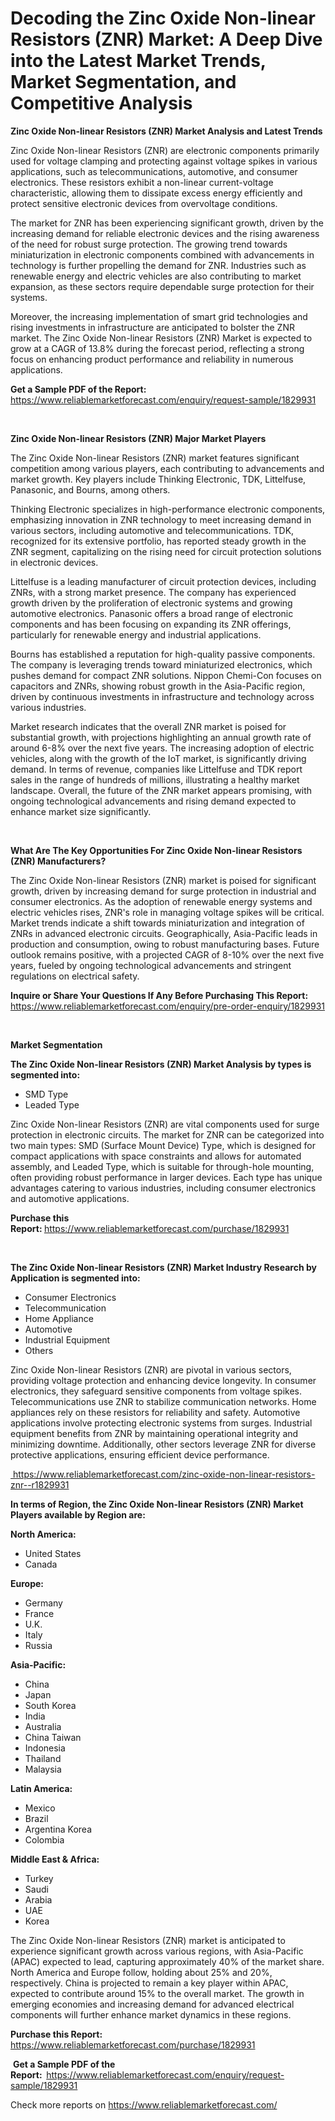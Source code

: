 <p><h1>Decoding the Zinc Oxide Non-linear Resistors (ZNR) Market: A Deep Dive into the Latest Market Trends, Market Segmentation, and Competitive Analysis</h1></p><p><strong>Zinc Oxide Non-linear Resistors (ZNR) Market Analysis and Latest Trends</strong></p>
<p><p>Zinc Oxide Non-linear Resistors (ZNR) are electronic components primarily used for voltage clamping and protecting against voltage spikes in various applications, such as telecommunications, automotive, and consumer electronics. These resistors exhibit a non-linear current-voltage characteristic, allowing them to dissipate excess energy efficiently and protect sensitive electronic devices from overvoltage conditions.</p><p>The market for ZNR has been experiencing significant growth, driven by the increasing demand for reliable electronic devices and the rising awareness of the need for robust surge protection. The growing trend towards miniaturization in electronic components combined with advancements in technology is further propelling the demand for ZNR. Industries such as renewable energy and electric vehicles are also contributing to market expansion, as these sectors require dependable surge protection for their systems.</p><p>Moreover, the increasing implementation of smart grid technologies and rising investments in infrastructure are anticipated to bolster the ZNR market. The Zinc Oxide Non-linear Resistors (ZNR) Market is expected to grow at a CAGR of 13.8% during the forecast period, reflecting a strong focus on enhancing product performance and reliability in numerous applications.</p></p>
<p><strong>Get a Sample PDF of the Report:&nbsp;</strong> <a href="https://www.reliablemarketforecast.com/enquiry/request-sample/1829931?utm_campaign=2280&utm_medium=2&utm_source=Github&utm_content=ia&utm_term=13022025&utm_id=zinc-oxide-non-linear-resistors-znr">https://www.reliablemarketforecast.com/enquiry/request-sample/1829931</a></p>
<p>&nbsp;</p>
<p><strong>Zinc Oxide Non-linear Resistors (ZNR) Major Market Players</strong></p>
<p><p>The Zinc Oxide Non-linear Resistors (ZNR) market features significant competition among various players, each contributing to advancements and market growth. Key players include Thinking Electronic, TDK, Littelfuse, Panasonic, and Bourns, among others.</p><p>Thinking Electronic specializes in high-performance electronic components, emphasizing innovation in ZNR technology to meet increasing demand in various sectors, including automotive and telecommunications. TDK, recognized for its extensive portfolio, has reported steady growth in the ZNR segment, capitalizing on the rising need for circuit protection solutions in electronic devices.</p><p>Littelfuse is a leading manufacturer of circuit protection devices, including ZNRs, with a strong market presence. The company has experienced growth driven by the proliferation of electronic systems and growing automotive electronics. Panasonic offers a broad range of electronic components and has been focusing on expanding its ZNR offerings, particularly for renewable energy and industrial applications.</p><p>Bourns has established a reputation for high-quality passive components. The company is leveraging trends toward miniaturized electronics, which pushes demand for compact ZNR solutions. Nippon Chemi-Con focuses on capacitors and ZNRs, showing robust growth in the Asia-Pacific region, driven by continuous investments in infrastructure and technology across various industries.</p><p>Market research indicates that the overall ZNR market is poised for substantial growth, with projections highlighting an annual growth rate of around 6-8% over the next five years. The increasing adoption of electric vehicles, along with the growth of the IoT market, is significantly driving demand. In terms of revenue, companies like Littelfuse and TDK report sales in the range of hundreds of millions, illustrating a healthy market landscape. Overall, the future of the ZNR market appears promising, with ongoing technological advancements and rising demand expected to enhance market size significantly.</p></p>
<p>&nbsp;</p>
<p><strong>What Are The Key Opportunities For Zinc Oxide Non-linear Resistors (ZNR) Manufacturers?</strong></p>
<p><p>The Zinc Oxide Non-linear Resistors (ZNR) market is poised for significant growth, driven by increasing demand for surge protection in industrial and consumer electronics. As the adoption of renewable energy systems and electric vehicles rises, ZNR's role in managing voltage spikes will be critical. Market trends indicate a shift towards miniaturization and integration of ZNRs in advanced electronic circuits. Geographically, Asia-Pacific leads in production and consumption, owing to robust manufacturing bases. Future outlook remains positive, with a projected CAGR of 8-10% over the next five years, fueled by ongoing technological advancements and stringent regulations on electrical safety.</p></p>
<p><strong>Inquire or Share Your Questions If Any Before Purchasing This Report:</strong> <a href="https://www.reliablemarketforecast.com/enquiry/pre-order-enquiry/1829931?utm_campaign=2280&utm_medium=2&utm_source=Github&utm_content=ia&utm_term=13022025&utm_id=zinc-oxide-non-linear-resistors-znr">https://www.reliablemarketforecast.com/enquiry/pre-order-enquiry/1829931</a></p>
<p>&nbsp;</p>
<p><strong>Market Segmentation</strong></p>
<p><strong>The Zinc Oxide Non-linear Resistors (ZNR) Market Analysis by types is segmented into:</strong></p>
<p><ul><li>SMD Type</li><li>Leaded Type</li></ul></p>
<p><p>Zinc Oxide Non-linear Resistors (ZNR) are vital components used for surge protection in electronic circuits. The market for ZNR can be categorized into two main types: SMD (Surface Mount Device) Type, which is designed for compact applications with space constraints and allows for automated assembly, and Leaded Type, which is suitable for through-hole mounting, often providing robust performance in larger devices. Each type has unique advantages catering to various industries, including consumer electronics and automotive applications.</p></p>
<p><strong>Purchase this Report:&nbsp;</strong><a href="https://www.reliablemarketforecast.com/purchase/1829931?utm_campaign=2280&utm_medium=2&utm_source=Github&utm_content=ia&utm_term=13022025&utm_id=zinc-oxide-non-linear-resistors-znr">https://www.reliablemarketforecast.com/purchase/1829931</a></p>
<p>&nbsp;</p>
<p><strong>The Zinc Oxide Non-linear Resistors (ZNR) Market Industry Research by Application is segmented into:</strong></p>
<p><ul><li>Consumer Electronics</li><li>Telecommunication</li><li>Home Appliance</li><li>Automotive</li><li>Industrial Equipment</li><li>Others</li></ul></p>
<p><p>Zinc Oxide Non-linear Resistors (ZNR) are pivotal in various sectors, providing voltage protection and enhancing device longevity. In consumer electronics, they safeguard sensitive components from voltage spikes. Telecommunications use ZNR to stabilize communication networks. Home appliances rely on these resistors for reliability and safety. Automotive applications involve protecting electronic systems from surges. Industrial equipment benefits from ZNR by maintaining operational integrity and minimizing downtime. Additionally, other sectors leverage ZNR for diverse protective applications, ensuring efficient device performance.</p></p>
<p><a href="https://www.reliablemarketforecast.com/zinc-oxide-non-linear-resistors-znr--r1829931?utm_campaign=2280&utm_medium=2&utm_source=Github&utm_content=ia&utm_term=13022025&utm_id=zinc-oxide-non-linear-resistors-znr">&nbsp;https://www.reliablemarketforecast.com/zinc-oxide-non-linear-resistors-znr--r1829931</a></p>
<p><strong>In terms of Region, the Zinc Oxide Non-linear Resistors (ZNR) Market Players available by Region are:</strong></p>
<p>
    <p> <strong> North America: </strong>
        <ul>
            <li>United States</li>
            <li>Canada</li>
        </ul>
        </p> 
    <p> <strong> Europe: </strong>
        <ul>
            <li>Germany</li>
            <li>France</li>
            <li>U.K.</li>
            <li>Italy</li>
            <li>Russia</li>
        </ul>
        </p> 
    <p> <strong> Asia-Pacific: </strong>
        <ul>
            <li>China</li>
            <li>Japan</li>
            <li>South Korea</li>
            <li>India</li>
            <li>Australia</li>
            <li>China Taiwan</li>
            <li>Indonesia</li>
            <li>Thailand</li>
            <li>Malaysia</li>
        </ul>
        </p> 
    <p> <strong> Latin America: </strong>
        <ul>
            <li>Mexico</li>
            <li>Brazil</li>
            <li>Argentina Korea</li>
            <li>Colombia</li>
        </ul>
        </p> 
    <p> <strong> Middle East & Africa: </strong>
        <ul>
            <li>Turkey</li>
            <li>Saudi</li>
            <li>Arabia</li>
            <li>UAE</li>
            <li>Korea</li>
        </ul>
    </p>
    </p>
<p><p>The Zinc Oxide Non-linear Resistors (ZNR) market is anticipated to experience significant growth across various regions, with Asia-Pacific (APAC) expected to lead, capturing approximately 40% of the market share. North America and Europe follow, holding about 25% and 20%, respectively. China is projected to remain a key player within APAC, expected to contribute around 15% to the overall market. The growth in emerging economies and increasing demand for advanced electrical components will further enhance market dynamics in these regions.</p></p>
<p><strong>Purchase this Report: </strong><a href="https://www.reliablemarketforecast.com/purchase/1829931?utm_campaign=2280&utm_medium=2&utm_source=Github&utm_content=ia&utm_term=13022025&utm_id=zinc-oxide-non-linear-resistors-znr">https://www.reliablemarketforecast.com/purchase/1829931</a></p>
<p>&nbsp;<strong>Get a Sample PDF of the Report:&nbsp;&nbsp;</strong><a href="https://www.reliablemarketforecast.com/enquiry/request-sample/1829931?utm_campaign=2280&utm_medium=2&utm_source=Github&utm_content=ia&utm_term=13022025&utm_id=zinc-oxide-non-linear-resistors-znr">https://www.reliablemarketforecast.com/enquiry/request-sample/1829931</a></p>
<p><strong></strong></p>
<p>Check more reports on <a href="https://www.reliablemarketforecast.com/?utm_campaign=2280&utm_medium=2&utm_source=Github&utm_content=ia&utm_term=13022025&utm_id=zinc-oxide-non-linear-resistors-znr">https://www.reliablemarketforecast.com/</a></p>